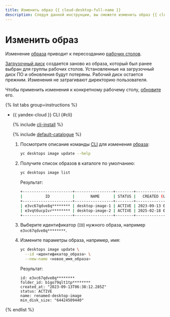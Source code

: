 ```yaml
---
title: Изменить образ {{ cloud-desktop-full-name }}
description: Следуя данной инструкции, вы сможете изменить образ {{ cloud-desktop-name }}.
---
```


# Изменить образ

Изменение [образа](../../concepts/images.md) приводит к пересозданию [рабочих столов](../../concepts/desktops-and-groups.md).

[Загрузочный диск](../../concepts/disks.md#boot-disk) создается заново из образа, который был ранее выбран для группы рабочих столов. Установленные на загрузочный диск ПО и обновления будут потеряны. Рабочий диск остается прежним. Изменения не затрагивают директорию пользователя.

Чтобы применить изменения к конкретному рабочему столу, [обновите](../desktops/update.md) его.

{% list tabs group=instructions %}

- {{ yandex-cloud }} CLI {#cli}

  {% include [cli-install](../../../_includes/cli-install.md) %}

  {% include [default-catalogue](../../../_includes/default-catalogue.md) %}

  1. Посмотрите описание команды [CLI](../../../cli/index.yaml) для изменения [образа](../../concepts/desktops-and-groups.md):

      ```bash
      yc desktops image update --help
      ```

  1. Получите список образов в каталоге по умолчанию:

      ```bash
     yc desktops image list
      ```

      Результат:

      ```bash
      +----------------------+-----------------+--------+---------------------+
      |          ID          |       NAME      | STATUS |   CREATED (UTC-0)   |
      +----------------------+-----------------+--------+---------------------+
      | e3vc67qdve8q******** | desktop-image-1 | ACTIVE | 2023-09-13 06:38:12 |
      | e3vqt6ucp1vr******** | desktop-image-2 | ACTIVE | 2025-02-18 00:00:00 |
      +----------------------+-----------------+--------+---------------------+
      ```


  1. Выберите идентификатор (`ID`) нужного образа, например `e3vc67qdve8q********`.
  1. Измените параметры образа, например, имя:

      ```bash
      yc desktops image update \
        --id <идентификатор_образа> \
        --new-name <новое_имя_образа>
      ```
      Результат:

      ```text
      id: e3vc67qdve8q********
      folder_id: b1go79qlt1tp********
      created_at: "2023-09-13T06:38:12.285Z"
      status: ACTIVE
      name: renamed-desktop-image
      min_disk_size: "64424509440"
      ```

{% endlist %}